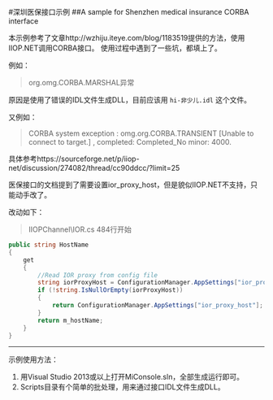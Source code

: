 #深圳医保接口示例
##A sample for Shenzhen medical insurance CORBA interface

本示例参考了文章http://wzhiju.iteye.com/blog/1183519提供的方法，使用IIOP.NET调用CORBA接口。
使用过程中遇到了一些坑，都填上了。

例如：

> org.omg.CORBA.MARSHAL异常

原因是使用了错误的IDL文件生成DLL，目前应该用 `hi-非少儿.idl` 这个文件。

又例如：

> CORBA system exception : omg.org.CORBA.TRANSIENT [Unable to connect to target.] , completed: Completed_No minor: 4000.

具体参考https://sourceforge.net/p/iiop-net/discussion/274082/thread/cc90ddcc/?limit=25

医保接口的文档提到了需要设置ior_proxy_host，但是貌似IIOP.NET不支持，只能动手改了。

改动如下：

> IIOPChannel\IOR.cs
> 484行开始

```c#
public string HostName
{
    get
    {
        //Read IOR proxy from config file
        string iorProxyHost = ConfigurationManager.AppSettings["ior_proxy_host"];
        if (!string.IsNullOrEmpty(iorProxyHost))
        {
            return ConfigurationManager.AppSettings["ior_proxy_host"];
        }
        return m_hostName;
    }
}
```

---------------------

示例使用方法：

1. 用Visual Studio 2013或以上打开MiConsole.sln，全部生成运行即可。
2. Scripts目录有个简单的批处理，用来通过接口IDL文件生成DLL。